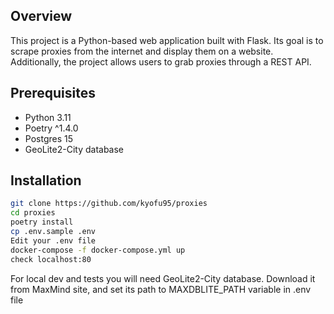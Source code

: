 ## Overview
This project is a Python-based web application built with Flask. Its goal is to scrape proxies from the internet and display them on a website. Additionally, the project allows users to grab proxies through a REST API.

## Prerequisites
* Python 3.11
* Poetry ^1.4.0
* Postgres 15
* GeoLite2-City database

## Installation
```bash
git clone https://github.com/kyofu95/proxies
cd proxies
poetry install
cp .env.sample .env
Edit your .env file
docker-compose -f docker-compose.yml up
check localhost:80
```

For local dev and tests you will need GeoLite2-City database. Download it from MaxMind site, and set its path to MAXDBLITE_PATH variable in .env file
